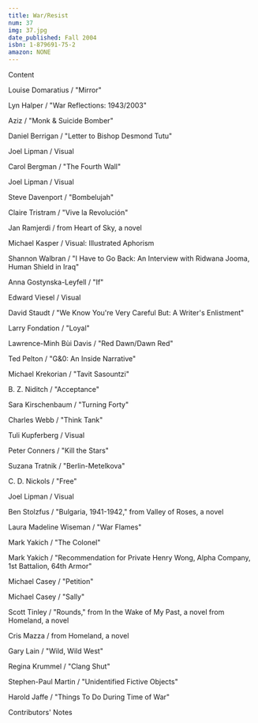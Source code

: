 ```yaml
---
title: War/Resist
num: 37
img: 37.jpg
date_published: Fall 2004
isbn: 1-879691-75-2
amazon: NONE
---
```


Content

Louise Domaratius / "Mirror"

Lyn Halper / "War Reflections: 1943/2003"

Aziz / "Monk & Suicide Bomber"

Daniel Berrigan / "Letter to Bishop Desmond Tutu"

Joel Lipman / Visual

Carol Bergman / "The Fourth Wall"

Joel Lipman / Visual

Steve Davenport / "Bombelujah"

Claire Tristram / "Vive la Revolución"

Jan Ramjerdi / from Heart of Sky, a novel

Michael Kasper / Visual: Illustrated Aphorism

Shannon Walbran / "I Have to Go Back: An Interview with Ridwana Jooma, Human Shield in Iraq"

Anna Gostynska-Leyfell / "If"

Edward Viesel / Visual

David Staudt / "We Know You're Very Careful But: A Writer's Enlistment"

Larry Fondation / "Loyal"

Lawrence-Minh Bùi Davis / "Red Dawn/Dawn Red"

Ted Pelton / "G&0: An Inside Narrative"

Michael Krekorian / "Tavit Sasountzi"

B. Z. Niditch / "Acceptance"

Sara Kirschenbaum / "Turning Forty"

Charles Webb / "Think Tank"

Tuli Kupferberg / Visual

Peter Conners / "Kill the Stars"

Suzana Tratnik / "Berlin-Metelkova"

C. D. Nickols / "Free"

Joel Lipman / Visual

Ben Stolzfus / "Bulgaria, 1941-1942," from Valley of Roses, a novel

Laura Madeline Wiseman / "War Flames"

Mark Yakich / "The Colonel"

Mark Yakich / "Recommendation for Private Henry Wong, Alpha Company, 1st Battalion, 64th Armor"

Michael Casey / "Petition"

Michael Casey / "Sally"

Scott Tinley / "Rounds," from In the Wake of My Past, a novel from Homeland, a novel

Cris Mazza / from Homeland, a novel

Gary Lain / "Wild, Wild West"

Regina Krummel / "Clang Shut"

Stephen-Paul Martin / "Unidentified Fictive Objects"

Harold Jaffe / "Things To Do During Time of War"

Contributors' Notes

